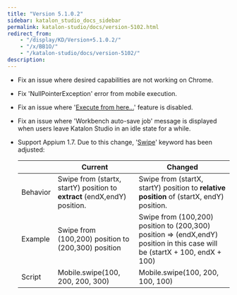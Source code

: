 ```yaml
---
title: "Version 5.1.0.2"
sidebar: katalon_studio_docs_sidebar
permalink: katalon-studio/docs/version-5102.html
redirect_from:
    - "/display/KD/Version+5.1.0.2/"
    - "/x/BB1O/"
    - "/katalon-studio/docs/version-5102/"
description:
---
```

*   Fix an issue where desired capabilities are not working on Chrome.
*   Fix 'NullPointerException' error from mobile execution.
*   Fix an issue where '[Execute from here...](/display/KD/Execute+test+from+specific+step)' feature is disabled.
*   Fix an issue where 'Workbench auto-save job' message is displayed when users leave Katalon Studio in an idle state for a while.
*   Support Appium 1.7. Due to this change, '[Swipe](/display/KD/%5BMobile%5D+Swipe)' keyword has been adjusted:

    |   | Current | Changed |
    | --- | --- | --- |
    | Behavior | Swipe from (startx, startY) position to **extract** (endX,endY) position. | Swipe from (startX, startY) position to **relative position** of (startX, endY) position. |
    | Example | Swipe from (100,200) position to (200,300) position | Swipe from (100,200) position to (200,300) position => (endX,endY) position in this case will be (startX + 100, endX + 100) |
    | Script | Mobile.swipe(100, 200, 200, 300) | Mobile.swipe(100, 200, 100, 100) |